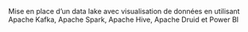 Mise en place d’un data lake avec visualisation de données en utilisant Apache Kafka, Apache Spark, Apache Hive, Apache Druid et Power BI
 
